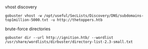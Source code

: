 vhost discovery
```
gobuster vhost -w /opt/useful/SecLists/Discovery/DNS/subdomains-top1million-5000.txt -u http://thetoppers.htb
```
brute-force directories
```
gobuster dir --url http://ignition.htb/ --wordlist /usr/share/wordlists/dirbuster/directory-list-2.3-small.txt
```

